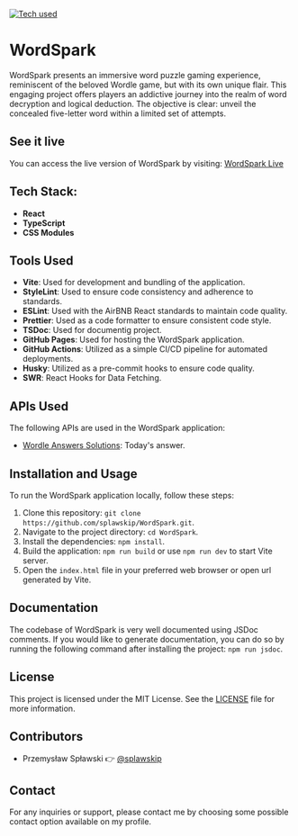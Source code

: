 [![Tech used](https://skillicons.dev/icons?i=git,github,vscode,vite,react,ts,css&theme=dark)](https://skillicons.dev)

# WordSpark

WordSpark presents an immersive word puzzle gaming experience, reminiscent of the beloved Wordle game, but with its own unique flair. This engaging project offers players an addictive journey into the realm of word decryption and logical deduction. The objective is clear: unveil the concealed five-letter word within a limited set of attempts.

## See it live

You can access the live version of WordSpark by visiting: [WordSpark Live](https://splawskip.github.io/WordSpark/)

## Tech Stack:

- **React**
- **TypeScript**
- **CSS Modules**

## Tools Used

- **Vite**: Used for development and bundling of the application.
- **StyleLint**: Used to ensure code consistency and adherence to standards.
- **ESLint**: Used with the AirBNB React standards to maintain code quality.
- **Prettier**: Used as a code formatter to ensure consistent code style.
- **TSDoc**: Used for documentig project.
- **GitHub Pages**: Used for hosting the WordSpark application.
- **GitHub Actions**: Utilized as a simple CI/CD pipeline for automated deployments.
- **Husky**: Utilized as a pre-commit hooks to ensure code quality.
- **SWR**: React Hooks for Data Fetching.

## APIs Used

The following APIs are used in the WordSpark application:

- [Wordle Answers Solutions](https://rapidapi.com/Alejandro99aru/api/wordle-answers-solutions): Today's answer.

## Installation and Usage

To run the WordSpark application locally, follow these steps:

1. Clone this repository: `git clone https://github.com/splawskip/WordSpark.git`.
2. Navigate to the project directory: `cd WordSpark`.
3. Install the dependencies: `npm install`.
4. Build the application: `npm run build` or use `npm run dev` to start Vite server.
5. Open the `index.html` file in your preferred web browser or open url generated by Vite.

## Documentation

The codebase of WordSpark is very well documented using JSDoc comments. If you would like to generate documentation, you can do so by running the following command after installing the project: `npm run jsdoc`.

## License

This project is licensed under the MIT License. See the [LICENSE](https://github.com/splawskip/WordSpark/blob/main/LICENSE) file for more information.

## Contributors

- Przemysław Spławski 👉 [@splawskip](https://github.com/splawskip)

## Contact

For any inquiries or support, please contact me by choosing some possible contact option available on my profile.

